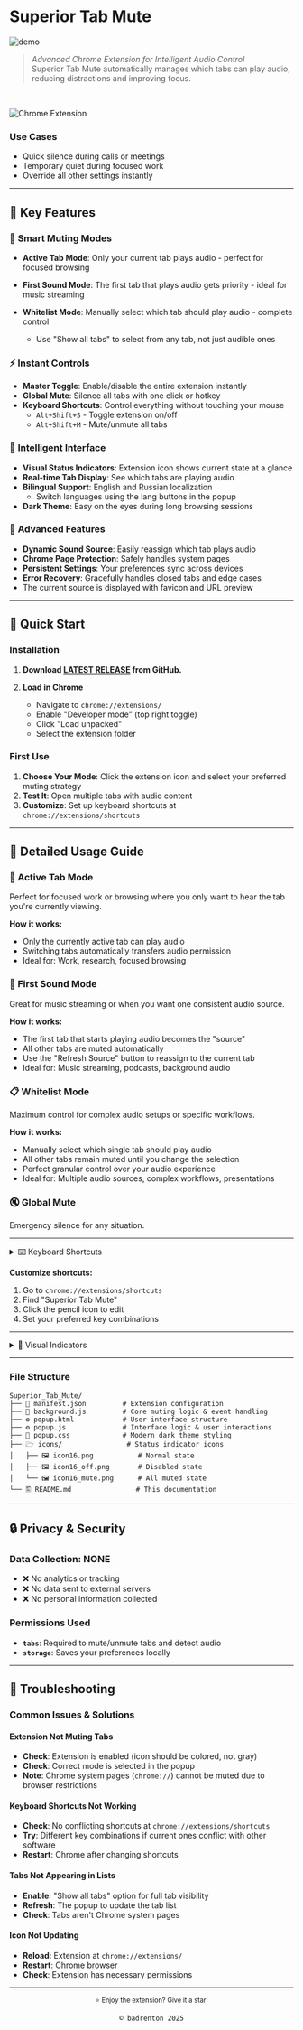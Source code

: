 # Superior Tab Mute

![demo](https://raw.githubusercontent.com/le0booba/Superior_Tab_Mute/refs/heads/main/DEMO.gif)

> *Advanced Chrome Extension for Intelligent Audio Control*
> <br>
> Superior Tab Mute automatically manages which tabs can play audio, reducing distractions and improving focus.
<br>

![Chrome Extension](https://img.shields.io/badge/Chrome-Extension-blue?logo=googlechrome)
<br>

### Use Cases
- Quick silence during calls or meetings
- Temporary quiet during focused work
- Override all other settings instantly

---

## 🌟 Key Features

### 🎯 **Smart Muting Modes**
- **Active Tab Mode**: Only your current tab plays audio - perfect for focused browsing
- **First Sound Mode**: The first tab that plays audio gets priority - ideal for music streaming
- **Whitelist Mode**: Manually select which tab should play audio - complete control
   
   - Use "Show all tabs" to select from any tab, not just audible ones

### ⚡ **Instant Controls**
- **Master Toggle**: Enable/disable the entire extension instantly
- **Global Mute**: Silence all tabs with one click or hotkey
- **Keyboard Shortcuts**: Control everything without touching your mouse
   - `Alt+Shift+S` - Toggle extension on/off
   - `Alt+Shift+M` - Mute/unmute all tabs

### 🎨 **Intelligent Interface**
- **Visual Status Indicators**: Extension icon shows current state at a glance
- **Real-time Tab Display**: See which tabs are playing audio
- **Bilingual Support**: English and Russian localization
   - Switch languages using the lang buttons in the popup 
- **Dark Theme**: Easy on the eyes during long browsing sessions

### 🔧 **Advanced Features**
- **Dynamic Sound Source**: Easily reassign which tab plays audio
- **Chrome Page Protection**: Safely handles system pages
- **Persistent Settings**: Your preferences sync across devices
- **Error Recovery**: Gracefully handles closed tabs and edge cases
- The current source is displayed with favicon and URL preview

---

## 🚀 Quick Start

### Installation
1. **Download [LATEST RELEASE](https://github.com/le0booba/Superior_Tab_Mute/releases/latest) from GitHub.**

2. **Load in Chrome**
   - Navigate to `chrome://extensions/`
   - Enable "Developer mode" (top right toggle)
   - Click "Load unpacked"
   - Select the extension folder

### First Use
1. **Choose Your Mode**: Click the extension icon and select your preferred muting strategy
2. **Test It**: Open multiple tabs with audio content
3. **Customize**: Set up keyboard shortcuts at `chrome://extensions/shortcuts`

---

## 📖 Detailed Usage Guide

### 🎵 Active Tab Mode
Perfect for focused work or browsing where you only want to hear the tab you're currently viewing.

**How it works:**
- Only the currently active tab can play audio
- Switching tabs automatically transfers audio permission
- Ideal for: Work, research, focused browsing

### 🎼 First Sound Mode  
Great for music streaming or when you want one consistent audio source.

**How it works:**
- The first tab that starts playing audio becomes the "source"
- All other tabs are muted automatically
- Use the "Refresh Source" button to reassign to the current tab
- Ideal for: Music streaming, podcasts, background audio

### 📋 Whitelist Mode
Maximum control for complex audio setups or specific workflows.

**How it works:**
- Manually select which single tab should play audio
- All other tabs remain muted until you change the selection
- Perfect granular control over your audio experience
- Ideal for: Multiple audio sources, complex workflows, presentations

### 🔇 Global Mute
Emergency silence for any situation.

---

<details>
<summary>⌨️ Keyboard Shortcuts</summary>

| Shortcut | Action | Customizable |
|----------|--------|--------------|
| `Alt+Shift+S` | Toggle extension on/off | ✅ |
| `Alt+Shift+M` | Mute/unmute all tabs | ✅ |

</details>

**Customize shortcuts:**
1. Go to `chrome://extensions/shortcuts`
2. Find "Superior Tab Mute"
3. Click the pencil icon to edit
4. Set your preferred key combinations

---

<details>
<summary>🎨 Visual Indicators</summary>

The extension icon changes to show the current state:

| Icon | Meaning |
|------|---------|
| 🎧 **Gray** | Extension active, normal operation |
| 🎧 **Gray with Red Cross** | All tabs muted |
| 🎧 **Red** | Extension disabled |

</details>

---

### File Structure
```
Superior_Tab_Mute/
├── 📑 manifest.json         # Extension configuration
├── 🔧 background.js         # Core muting logic & event handling
├── ⚙️ popup.html            # User interface structure
├── ⚙️ popup.js              # Interface logic & user interactions
├── 🎨 popup.css             # Modern dark theme styling
├── 🗁 icons/                # Status indicator icons
│   ├── 🖼️ icon16.png           # Normal state
│   ├── 🖼️ icon16_off.png       # Disabled state
│   └── 🖼️ icon16_mute.png      # All muted state
└── 🖺 README.md                # This documentation
```

---

## 🔒 Privacy & Security

### Data Collection: **NONE**
- ❌ No analytics or tracking
- ❌ No data sent to external servers  
- ❌ No personal information collected

### Permissions Used
- **`tabs`**: Required to mute/unmute tabs and detect audio
- **`storage`**: Saves your preferences locally

---

## 🐛 Troubleshooting

### Common Issues & Solutions

#### Extension Not Muting Tabs
- **Check**: Extension is enabled (icon should be colored, not gray)
- **Check**: Correct mode is selected in the popup
- **Note**: Chrome system pages (`chrome://`) cannot be muted due to browser restrictions

#### Keyboard Shortcuts Not Working  
- **Check**: No conflicting shortcuts at `chrome://extensions/shortcuts`
- **Try**: Different key combinations if current ones conflict with other software
- **Restart**: Chrome after changing shortcuts

#### Tabs Not Appearing in Lists
- **Enable**: "Show all tabs" option for full tab visibility
- **Refresh**: The popup to update the tab list
- **Check**: Tabs aren't Chrome system pages

#### Icon Not Updating
- **Reload**: Extension at `chrome://extensions/`
- **Restart**: Chrome browser
- **Check**: Extension has necessary permissions

---

<div align="center">
<sup>⭐ Enjoy the extension? Give it a star!</sup>

`© badrenton 2025`
</div>
